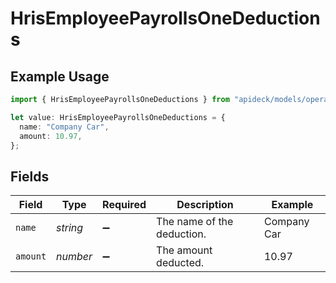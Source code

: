 # HrisEmployeePayrollsOneDeductions

## Example Usage

```typescript
import { HrisEmployeePayrollsOneDeductions } from "apideck/models/operations";

let value: HrisEmployeePayrollsOneDeductions = {
  name: "Company Car",
  amount: 10.97,
};
```

## Fields

| Field                      | Type                       | Required                   | Description                | Example                    |
| -------------------------- | -------------------------- | -------------------------- | -------------------------- | -------------------------- |
| `name`                     | *string*                   | :heavy_minus_sign:         | The name of the deduction. | Company Car                |
| `amount`                   | *number*                   | :heavy_minus_sign:         | The amount deducted.       | 10.97                      |